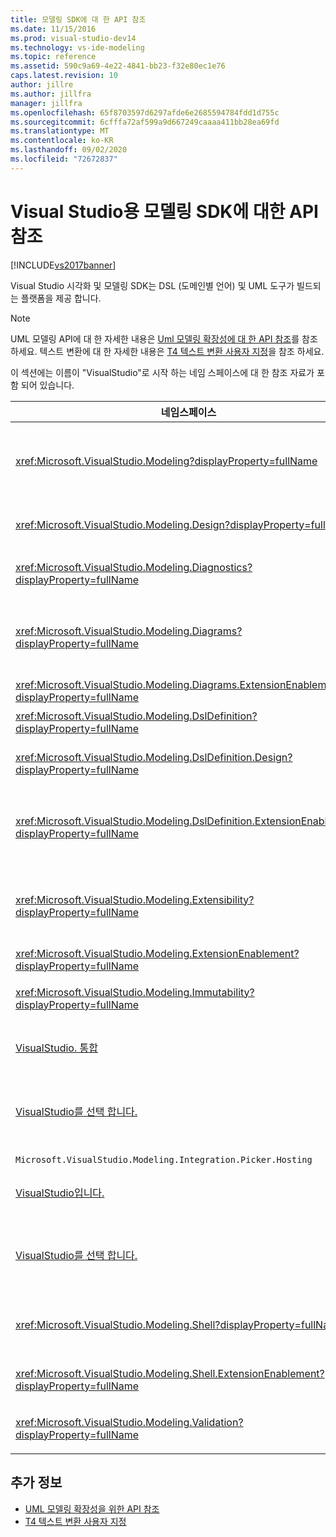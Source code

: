 ```yaml
---
title: 모델링 SDK에 대 한 API 참조
ms.date: 11/15/2016
ms.prod: visual-studio-dev14
ms.technology: vs-ide-modeling
ms.topic: reference
ms.assetid: 590c9a69-4e22-4841-bb23-f32e80ec1e76
caps.latest.revision: 10
author: jillre
ms.author: jillfra
manager: jillfra
ms.openlocfilehash: 65f8703597d6297afde6e2685594784fdd1d755c
ms.sourcegitcommit: 6cfffa72af599a9d667249caaaa411bb28ea69fd
ms.translationtype: MT
ms.contentlocale: ko-KR
ms.lasthandoff: 09/02/2020
ms.locfileid: "72672837"
---
```

# <a name="api-reference-for-modeling-sdk-for-visual-studio"></a>Visual Studio용 모델링 SDK에 대한 API 참조
[!INCLUDE[vs2017banner](../includes/vs2017banner.md)]

Visual Studio 시각화 및 모델링 SDK는 DSL (도메인별 언어) 및 UML 도구가 빌드되는 플랫폼을 제공 합니다.

> [!NOTE]
> UML 모델링 API에 대 한 자세한 내용은 [Uml 모델링 확장성에 대 한 API 참조](../modeling/api-reference-for-uml-modeling-extensibility.md)를 참조 하세요. 텍스트 변환에 대 한 자세한 내용은 [T4 텍스트 변환 사용자 지정](../modeling/customizing-t4-text-transformation.md)을 참조 하세요.

 이 섹션에는 이름이 "VisualStudio"로 시작 하는 네임 스페이스에 대 한 참조 자료가 포함 되어 있습니다.

|네임스페이스|Content|
|---------------|-------------|
|<xref:Microsoft.VisualStudio.Modeling?displayProperty=fullName>|ModelElement와 같은 클래스-DSL에서 정의 하는 모든 도메인 클래스의 기본 클래스입니다.|
|<xref:Microsoft.VisualStudio.Modeling.Design?displayProperty=fullName>|DSL 정의의 일부를 구성 하는 클래스입니다.|
|<xref:Microsoft.VisualStudio.Modeling.Diagnostics?displayProperty=fullName>|모델 저장소 뷰어 및 성능 측정 도구입니다.|
|<xref:Microsoft.VisualStudio.Modeling.Diagrams?displayProperty=fullName>|ShapeElement와 같은 클래스-DSL에서 정의 하는 모든 셰이프의 기본 클래스입니다.|
|<xref:Microsoft.VisualStudio.Modeling.Diagrams.ExtensionEnablement?displayProperty=fullName>|제스처 및 선택 방법|
|<xref:Microsoft.VisualStudio.Modeling.DslDefinition?displayProperty=fullName>|DSL 정의 디자이너의 API입니다.|
|<xref:Microsoft.VisualStudio.Modeling.DslDefinition.Design?displayProperty=fullName>|DSL 정의 디자이너의 내부 클래스입니다.|
|<xref:Microsoft.VisualStudio.Modeling.DslDefinition.ExtensionEnablement?displayProperty=fullName>|명령, 제스처 및 유효성 검사를 사용 하 여 DSL 디자이너를 확장할 수 있는 특성입니다.|
|<xref:Microsoft.VisualStudio.Modeling.Extensibility?displayProperty=fullName>|DSL 확장성을 구현 하는 ModelElement에 대 한 확장 메서드입니다.|
|<xref:Microsoft.VisualStudio.Modeling.ExtensionEnablement?displayProperty=fullName>|확장성 특성|
|<xref:Microsoft.VisualStudio.Modeling.Immutability?displayProperty=fullName>|모델의 일부를 읽기 전용으로 만들 수 있습니다.|
|[VisualStudio. 통합](/previous-versions/ee904412(v=vs.140))|Modelbus API는 여러 모델을 통합 하는 데 도움이 됩니다.|
|[VisualStudio를 선택 합니다.](/previous-versions/ee904394(v=vs.140))|사용자가 모델 및 요소로 이동 하 여 Modelbus 참조를 만들 수 있는 대화 상자입니다.|
|`Microsoft.VisualStudio.Modeling.Integration.Picker.Hosting`|선택 서비스입니다.|
|[VisualStudio입니다.](/previous-versions/ee869435(v=vs.140))|용 Modelbus 어댑터 프레임 워크 [!INCLUDE[vsprvs](../includes/vsprvs-md.md)]|
|[VisualStudio를 선택 합니다.](/previous-versions/ee886769(v=vs.140))|사용자가 모델 및 요소로 이동 하 여 Modelbus 참조를 만들 수 있는 선택 대화 상자입니다.|
|<xref:Microsoft.VisualStudio.Modeling.Shell?displayProperty=fullName>|Dsl과 간의 인터페이스 [!INCLUDE[vsprvs](../includes/vsprvs-md.md)] 입니다.|
|<xref:Microsoft.VisualStudio.Modeling.Shell.ExtensionEnablement?displayProperty=fullName>|바로 가기 (상황에 맞는) 메뉴 명령을 정의할 수 있습니다.|
|<xref:Microsoft.VisualStudio.Modeling.Validation?displayProperty=fullName>|유효성 검사 제약 조건을 정의할 수 있습니다.|

## <a name="see-also"></a>추가 정보

- [UML 모델링 확장성을 위한 API 참조](../modeling/api-reference-for-uml-modeling-extensibility.md)
- [T4 텍스트 변환 사용자 지정](../modeling/customizing-t4-text-transformation.md)
